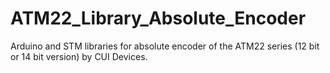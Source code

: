 # ATM22_Library_Absolute_Encoder
Arduino and STM libraries for absolute encoder of the ATM22 series (12 bit or 14 bit version) by CUI Devices.
